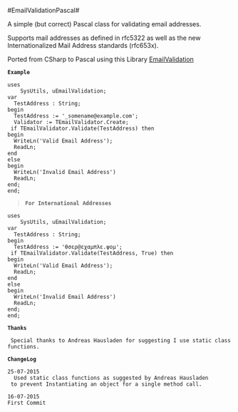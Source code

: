 #EmailValidationPascal#

A simple (but correct) Pascal class for validating email addresses.

Supports mail addresses as defined in rfc5322 as well as the new Internationalized Mail Address standards (rfc653x).

Ported from CSharp to Pascal using this Library [EmailValidation](https://github.com/jstedfast/EmailValidation)

**`Example`**

	uses
	    SysUtils, uEmailValidation;
	var
	  TestAddress : String;	
	begin
	  TestAddress := '_somename@example.com';
	  Validator := TEmailValidator.Create;
	 if TEmailValidator.Validate(TestAddress) then
	begin
	  WriteLn('Valid Email Address');
	  ReadLn;
	end
	else
	begin
	  WriteLn('Invalid Email Address')
	  ReadLn;
	end;
    end;

   > **`For International Addresses`**


    uses
	    SysUtils, uEmailValidation;
	var
	  TestAddress : String;
	begin
	  TestAddress := 'θσερ@εχαμπλε.ψομ';
	 if TEmailValidator.Validate(TestAddress, True) then
	begin
	  WriteLn('Valid Email Address');
	  ReadLn;
	end
	else
	begin
	  WriteLn('Invalid Email Address')
	  ReadLn;
	end;
    end;

**`Thanks`**
 
     Special thanks to Andreas Hausladen for suggesting I use static class
    functions.

**`ChangeLog`**

    25-07-2015
      Used static class functions as suggested by Andreas Hausladen 
     to prevent Instantiating an object for a single method call. 

    16-07-2015
    First Commit